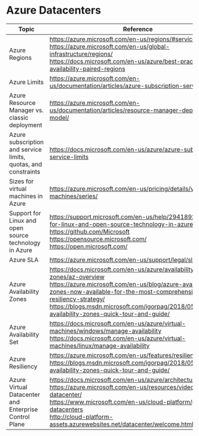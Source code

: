 # Azure Datacenters

| Topic | Reference |
| --- | --- |
| Azure Regions | https://azure.microsoft.com/en-us/regions/#services <br>https://azure.microsoft.com/en-us/global-infrastructure/regions/ <br>https://docs.microsoft.com/en-us/azure/best-practices-availability-paired-regions|
| Azure Limits| https://azure.microsoft.com/en-us/documentation/articles/azure-subscription-service-limits/ |
|Azure Resource Manager vs. classic deployment|https://azure.microsoft.com/en-us/documentation/articles/resource-manager-deployment-model/|
|Azure subscription and service limits, quotas, and constraints|https://docs.microsoft.com/en-us/azure/azure-subscription-service-limits|
|Sizes for virtual machines in Azure|https://azure.microsoft.com/en-us/pricing/details/virtual-machines/series/|
|Support for Linux and open source technology in Azure|https://support.microsoft.com/en-us/help/2941892/support-for-linux-and-open-source-technology-in-azure <br>https://github.com/Microsoft <br>https://opensource.microsoft.com/ <br>https://open.microsoft.com/|
|Azure SLA|https://azure.microsoft.com/en-us/support/legal/sla/|
|Azure Availability Zones|https://docs.microsoft.com/en-us/azure/availability-zones/az-overview <br>https://azure.microsoft.com/en-us/blog/azure-availability-zones-now-available-for-the-most-comprehensive-resiliency-strategy/<br>https://blogs.msdn.microsoft.com/igorpag/2018/05/03/azure-availability-zones-quick-tour-and-guide/|
|Azure Availability Set|https://docs.microsoft.com/en-us/azure/virtual-machines/windows/manage-availability<br>https://docs.microsoft.com/en-us/azure/virtual-machines/linux/manage-availability|
|Azure Resiliency|https://azure.microsoft.com/en-us/features/resiliency/ <br>https://blogs.msdn.microsoft.com/igorpag/2018/05/03/azure-availability-zones-quick-tour-and-guide/|
|Azure Virtual Datacenter and Enterprise Control Plane|https://docs.microsoft.com/en-us/azure/architecture/vdc/ <br> https://azure.microsoft.com/en-us/resources/videos/azure-datacenter/ <br> https://www.microsoft.com/en-us/cloud-platform/global-datacenters <br>http://cloud-platform-assets.azurewebsites.net/datacenter/welcome.html|



